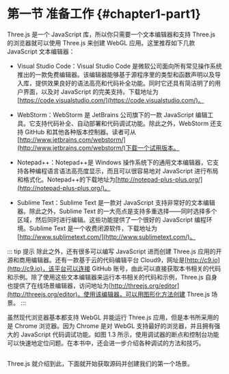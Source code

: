 <!--
 * @Author       : BigBigger
 * @Date         : 2021-08-16 10:54:23
 * @LastEditTime : 2021-08-18 13:43:27
 * @LastEditors  : BigBigger
-->

# 第一节 准备工作 {#chapter1-part1}

Three.js 是一个 JavaScript 库，所以你只需要一个文本编辑器和支持 Three.js 的浏览器就可以使用 Three.js 来创建 WebGL 应用。这里推荐如下几款 JavaScript 文本编辑器：

* Visual Studio Code：Visual Studio Code 是微软公司面向所有常见操作系统推出的一款免费编辑器。该编辑器能够基于源程序里的类型和函数声明以及导入库，提供效果良好的语法高亮和代码补全功能。同时它还具有简洁明了的用户界面，以及对 JavaScript 的完美支持。下载地址为[https://code.visualstudio.com/](https://code.visualstudio.com/)。

* WebStorm：WebStorm 是 JetBrains 公司旗下的一款 JavaScript 编辑工具。它支持代码补全、自动部署和代码调试功能。除此之外，WebStorm 还支持 GitHub 和其他各种版本控制器。读者可从[http://www.jetbrains.com/webstorm/](http://www.jetbrains.com/webstorm/)下载一个试用版本。

* Notepad++：Notepad++是 Windows 操作系统下的通用文本编辑器，它支持各种编程语言语法高亮度显示，而且可以很容易地对 JavaScript 进行布局和格式化。Notepad++的下载地址为[http://notepad-plus-plus.org/](http://notepad-plus-plus.org/)。

* Sublime Text：Sublime Text 是一款对 JavaScript 支持非常好的文本编辑器。除此之外，Sublime Text 的一大亮点是支持多重选择——同时选择多个区域，然后同时进行编辑。这些功能提供了一个很好的 JavaScript 编程环境。Sublime Text 是一个收费闭源软件，下载地址为[http://www.sublimetext.com/](http://www.sublimetext.com/)。

::: tip 提示
除此之外，还有很多可以编写 JavaScript 进而创建 Three.js 应用的开源和商用编辑器。还有一款基于云的代码编辑平台 Cloud9，网址是[http://c9.io](http://c9.io)，该平台可以连接 GitHub 账号，由此可以直接获取本书相关的代码和示例。除了使用这些文本编辑器来运行本书相关的代码和示例，Three.js 自身也提供了在线场景编辑器，访问地址为[http://threejs.org/editor](http://threejs.org/editor)。使用该编辑器，可以用图形化方法创建 Three.js 场景。
:::

虽然现代浏览器基本都支持 WebGL 并能运行 Three.js 应用，但是本书所采用的是 Chrome 浏览器。因为 Chrome 是对 WebGL 支持最好的浏览器，并且拥有强大的 JavaScript 代码调试功能。如图 1.3 所示，使用调试器的断点和控制台功能可以快速地定位问题。在本书中，还会进一步介绍各种调试的方法和技巧。

<Image :index="3" />

Three.js 就介绍到此，下面就开始获取源码并创建我们的第一个场景。
